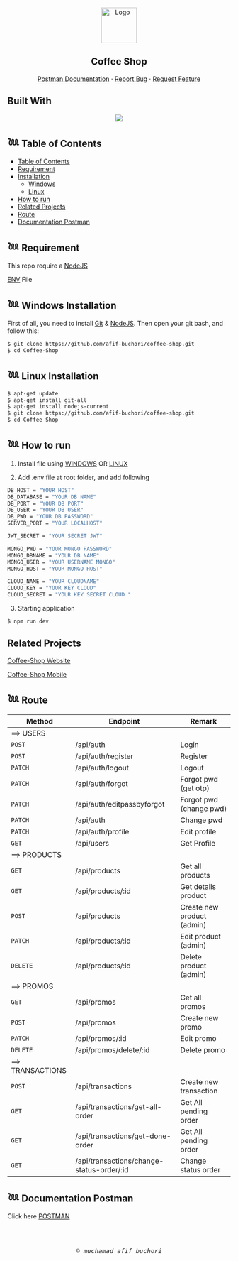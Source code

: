 <a id="readme-top"></a>

<!-- PROJECT LOGO -->
<br />
<div align="center">
  <a href="#">
    <img src="./src/assets/logo.ico" alt="Logo" width="80" height="80">
  </a>

  <h2 align="center">Coffee Shop</h2>

  <p align="center">
    <a href="https://documenter.getpostman.com/view/26100678/2s93m62Mkp">Postman Documentation</a>
    ·
    <a href="mailto:4fifbuchori@gmail.com">Report Bug</a>
    ·
    <a href="mailto:4fifbuchori@gmail.com">Request Feature</a>
  </p>
</div>

## Built With

<p align="center">
  <a href="https://skillicons.dev">
    <img src="https://skillicons.dev/icons?i=nodejs,express,postgres,vercel,mongo" />
  </a>
</p>

## 𓆙 Table of Contents

- [Table of Contents](#𓆙-Table-of-Contents)
- [Requirement](#𓆙-Requirement)
- [Installation](#)
  - [Windows](#𓆙-Windows-Installation)
  - [Linux](#𓆙_Linux_Installation)
- [How to run](#𓆙-How-to-run)
- [Related Projects](#𓆙-Related-Projects)
- [Route](#𓆙-Documentation-Postman)
- [Documentation Postman](#𓆙-Documentation-Postman)

## 𓆙 Requirement

This repo require a [NodeJS](https://nodejs.org/)

[ENV](#ENV) File

## 𓆙 Windows Installation

First of all, you need to install [Git](https://git-scm.com/download/win) & [NodeJS](https://nodejs.org/). Then open your git bash, and follow this:<br>

```sh
$ git clone https://github.com/afif-buchori/coffee-shop.git
$ cd Coffee-Shop
```

## 𓆙 Linux Installation

```sh
$ apt-get update
$ apt-get install git-all
$ apt-get install nodejs-current
$ git clone https://github.com/afif-buchori/coffee-shop.git
$ cd Coffee Shop
```

## 𓆙 How to run

1. Install file using [WINDOWS](#Windows-Installation) OR [LINUX](Linux-Installation)

2. Add .env file at root folder, and add following

```sh
DB_HOST = "YOUR HOST"
DB_DATABASE = "YOUR DB NAME"
DB_PORT = "YOUR DB PORT"
DB_USER = "YOUR DB USER"
DB_PWD = "YOUR DB PASSWORD"
SERVER_PORT = "YOUR LOCALHOST"

JWT_SECRET = "YOUR SECRET JWT"

MONGO_PWD = "YOUR MONGO PASSWORD"
MONGO_DBNAME = "YOUR DB NAME"
MONGO_USER = "YOUR USERNAME MONGO"
MONGO_HOST = "YOUR MONGO HOST"

CLOUD_NAME = "YOUR CLOUDNAME"
CLOUD_KEY = "YOUR KEY CLOUD"
CLOUD_SECRET = "YOUR KEY SECRET CLOUD "

```

3. Starting application

```sh
$ npm run dev
```

## Related Projects

[Coffee-Shop Website](https://github.com/afif-buchori/coffeeshop-react)

[Coffee-Shop Mobile](https://github.com/afif-buchori/coffee-andro)

## 𓆙 Route

| Method           | Endpoint                                  | Remark                     |
| ---------------- | ----------------------------------------- | -------------------------- |
| ==> USERS        |
| `POST`           | /api/auth                                 | Login                      |
| `POST`           | /api/auth/register                        | Register                   |
| `PATCH`          | /api/auth/logout                          | Logout                     |
| `PATCH`          | /api/auth/forgot                          | Forgot pwd (get otp)       |
| `PATCH`          | /api/auth/editpassbyforgot                | Forgot pwd (change pwd)    |
| `PATCH`          | /api/auth                                 | Change pwd                 |
| `PATCH`          | /api/auth/profile                         | Edit profile               |
| `GET`            | /api/users                                | Get Profile                |
| ==> PRODUCTS     |
| `GET`            | /api/products                             | Get all products           |
| `GET`            | /api/products/:id                         | Get details product        |
| `POST`           | /api/products                             | Create new product (admin) |
| `PATCH`          | /api/products/:id                         | Edit product (admin)       |
| `DELETE`         | /api/products/:id                         | Delete product (admin)     |
| ==> PROMOS       |
| `GET`            | /api/promos                               | Get all promos             |
| `POST`           | /api/promos                               | Create new promo           |
| `PATCH`          | /api/promos/:id                           | Edit promo                 |
| `DELETE`         | /api/promos/delete/:id                    | Delete promo               |
| ==> TRANSACTIONS |
| `POST`           | /api/transactions                         | Create new transaction     |
| `GET`            | /api/transactions/get-all-order           | Get All pending order      |
| `GET`            | /api/transactions/get-done-order          | Get All pending order      |
| `GET`            | /api/transactions/change-status-order/:id | Change status order        |

## 𓆙 Documentation Postman

Click here [POSTMAN](./Coffee%20Shop.postman_collection.json)

<BR>
<BR>

<p align="center"> <samp><i>&copy; muchamad afif buchori </i></samp> </p>
